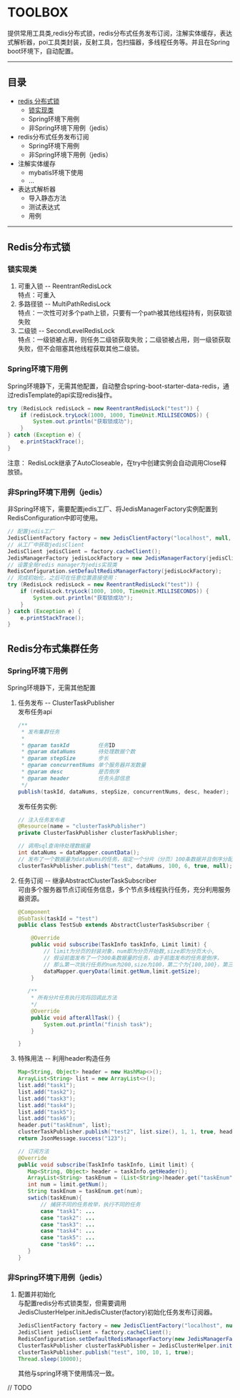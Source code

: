 TOOLBOX
===========================
提供常用工具类,redis分布式锁，redis分布式任务发布订阅，注解实体缓存，表达式解析器，poi工具类封装，反射工具，包扫描器，多线程任务等。并且在Spring boot环境下，自动配置。

****
## 目录
* [redis 分布式锁](#Redis分布式锁)
    * [锁实现类](#锁实现类)
    * Spring环境下用例
    * 非Spring环境下用例（jedis）
* redis分布式任务发布订阅
    * Spring环境下用例
    * 非Spring环境下用例（jedis）
* 注解实体缓存
    * mybatis环境下使用
    * ...
* 表达式解析器
    * 导入静态方法
    * 测试表达式
    * 用例
-----------

Redis分布式锁
-----------
### 锁实现类
1. 可重入锁 -- ReentrantRedisLock<br/>
    特点：可重入
2. 多路径锁 -- MultiPathRedisLock<br/>
    特点：一次性可对多个path上锁，只要有一个path被其他线程持有，则获取锁失败
3. 二级锁 -- SecondLevelRedisLock<br/>
    特点：一级锁被占用，则任务二级锁获取失败；二级锁被占用，则一级锁获取失败，但不会阻塞其他线程获取其他二级锁。

### Spring环境下用例
Spring环境静下，无需其他配置，自动整合spring-boot-starter-data-redis，通过redisTemplate的api实现redis操作。
```Java
try (RedisLock redisLock = new ReentrantRedisLock("test")) {
    if (redisLock.tryLock(1000, 1000, TimeUnit.MILLISECONDS)) {
        System.out.println("获取锁成功");
    }
} catch (Exception e) {
    e.printStackTrace();
}
```
注意：
RedisLock继承了AutoCloseable，在try中创建实例会自动调用Close释放锁。

### 非Spring环境下用例（jedis）
非Spring环境下，需要配置jedis工厂、将JedisManagerFactory实例配置到RedisConfiguration中即可使用。
```Java
// 配置jedis工厂
JedisClientFactory factory = new JedisClientFactory("localhost", null, null, null);
// 从工厂中获取jedisClient
JedisClient jedisClient = factory.cacheClient();
JedisManagerFactory jedisLockFactory = new JedisManagerFactory(jedisClient);
// 设置全局redis manager为jedis实现类
RedisConfiguration.setDefaultRedisManagerFactory(jedisLockFactory);
// 完成初始化，之后可在任意位置直接使用：
try (RedisLock redisLock = new ReentrantRedisLock("test")) {
    if (redisLock.tryLock(1000, 1000, TimeUnit.MILLISECONDS)) {
        System.out.println("获取锁成功");
    }
} catch (Exception e) {
    e.printStackTrace();
}
```
Redis分布式集群任务
-----------
### Spring环境下用例
Spring环境静下，无需其他配置
1. 任务发布 -- ClusterTaskPublisher <br/>
    发布任务api
    ```java
    /**
     * 发布集群任务
     *
     * @param taskId         任务ID
     * @param dataNums       待处理数据个数
     * @param stepSize       步长
     * @param concurrentNums 单个服务器并发数量
     * @param desc           是否倒序
     * @param header         任务头部信息
     */
    publish(taskId, dataNums, stepSize, concurrentNums, desc, header);
    ```
    发布任务实例:
    ```java
    // 注入任务发布者
    @Resource(name = "clusterTaskPublisher")
    private ClusterTaskPublisher clusterTaskPublisher;
    
    // 调用sql查询待处理数据量
    int dataNums = dataMapper.countData();
    // 发布了一个数据量为dataNums的任务，指定一个分片（分页）100条数据并且倒序分配，并且指定订阅者开启6条线程执行任务
    clusterTaskPublisher.publish("test", dataNums, 100, 6, true, null);
    ```
2. 任务订阅 -- 继承AbstractClusterTaskSubscriber <br/>
    可由多个服务器节点订阅任务信息，多个节点多线程执行任务，充分利用服务器资源。
    ```java
    @Component
    @SubTask(taskId = "test")
    public class TestSub extends AbstractClusterTaskSubscriber {
    
        @Override
        public void subscribe(TaskInfo taskInfo, Limit limit) {
            // limit为分页的封装对象，num即为分页开始数,size即为分页大小,
            // 假设前面发布了一个300条数据量的任务，由于前面发布的任务是倒序，
            // 那么第一次执行任务的num为200,size为100，第二个为{100,100}，第三个为{0,100}。
            dataMapper.queryData(limit.getNum,limit.getSize);
        }
        
       /**
        * 所有分片任务执行完将回调此方法
        */
        @Override
        public void afterAllTask() {
            System.out.println("finish task");
        }
    
    }
    ```
3. 特殊用法 -- 利用header构造任务 <br/>
    ```java
    Map<String, Object> header = new HashMap<>();
    ArrayList<String> list = new ArrayList<>();
    list.add("task1");
    list.add("task2");
    list.add("task3");
    list.add("task4");
    list.add("task5");
    list.add("task6");
    header.put("taskEnum", list);
    clusterTaskPublisher.publish("test2", list.size(), 1, 1, true, header);
    return JsonMessage.success("123");
   
   // 订阅方法
   @Override
   public void subscribe(TaskInfo taskInfo, Limit limit) {   
       Map<String, Object> header = taskInfo.getHeader();
       ArrayList<String> taskEnum = (List<String>)header.get("taskEnum");
       int num = limit.getNum();
       String taskEnum = taskEnum.get(num);
       swtich(taskEnum){
           // 捕获不同的任务枚举，执行不同的任务
           case "task1": ...
           case "task2": ...
           case "task3": ...
           case "task4": ...
           case "task5": ...
           case "task6": ...
       }   
   }
    ```
### 非Spring环境下用例（jedis）
1. 配置并初始化 <br/>
    与配置redis分布式锁类型，但需要调用JedisClusterHelper.initJedisCluster(factory)初始化任务发布订阅器。
    ```Java
    JedisClientFactory factory = new JedisClientFactory("localhost", null, null, null);
    JedisClient jedisClient = factory.cacheClient();
    RedisConfiguration.setDefaultRedisManagerFactory(new JedisManagerFactory(jedisClient));
    ClusterTaskPublisher clusterTaskPublisher = JedisClusterHelper.initJedisCluster(factory);
    clusterTaskPublisher.publish("test", 100, 10, 1, true);
    Thread.sleep(10000);
    ```
    其他与spring环境下使用情况一致。<br>

// TODO